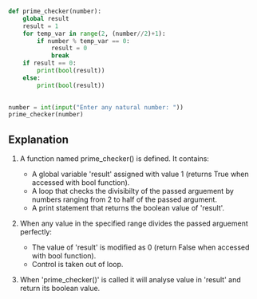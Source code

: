 
```python

def prime_checker(number):
    global result                               
    result = 1
    for temp_var in range(2, (number//2)+1):    
        if number % temp_var == 0:
            result = 0                          
            break
    if result == 0:
        print(bool(result))                     
    else:
        print(bool(result))

        
number = int(input("Enter any natural number: "))
prime_checker(number)
```




## Explanation

1. A function named prime_checker() is defined. It contains: 
    *  A global variable 'result' assigned with value 1 (returns True when accessed with bool function).
    *  A loop that checks the divisibilty of the passed arguement by numbers ranging from 2 to half of the passed argument.
    *  A print statement that returns the boolean value of 'result'.

2. When any value in the specified range divides the passed arguement perfectly:
    *  The value of 'result' is modified as 0 (return False when accessed with bool function).
    *  Control is taken out of loop.

3. When 'prime_checker()' is called it will analyse value in 'result' and return its boolean value.
